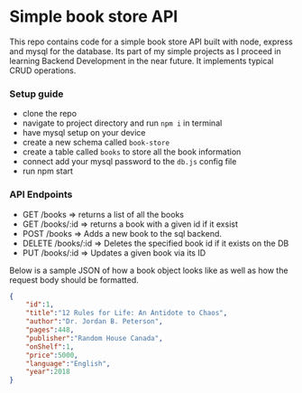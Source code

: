 # Simple book store API
This repo contains code for a simple book store API built with node, express and mysql for the database. Its part of my simple projects as I proceed in learning Backend Development in the near future. It implements typical CRUD operations.

### Setup guide
- clone the repo
- navigate to project directory and run `npm i` in terminal
- have mysql setup on your device
- create a new schema called `book-store`
- create a table called `books` to store all the book information
- connect add your mysql password to the `db.js` config file
- run npm start

### API Endpoints
- GET /books => returns a list of all the books
- GET /books/:id => returns a book with a given id if it exsist
- POST /books => Adds a new book to the sql backend.
- DELETE /books/:id => Deletes the specified book id if it exists on the DB
- PUT /books/:id => Updates a given book via its ID

Below is a sample JSON of how a book object looks like as well as how the request body should be formatted.

```JSON
{
    "id":1,
    "title":"12 Rules for Life: An Antidote to Chaos",
    "author":"Dr. Jordan B. Peterson",
    "pages":448,
    "publisher":"Random House Canada",
    "onShelf":1,
    "price":5000,
    "language":"English",
    "year":2018
}
```
